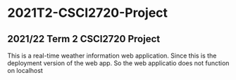 # 2021T2-CSCI2720-Project #
<h2>2021/22 Term 2 CSCI2720 Project</h2>
<p>This is a real-time weather information web application. Since this is the deployment version of the web app. So the web applicatio does not function on localhost</p>
